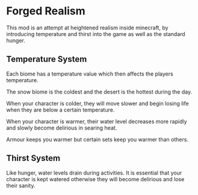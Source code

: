 # Forged Realism

This mod is an attempt at heightened realism inside minecraft, by introducing temperature and thirst into the game as well as the standard hunger.


## Temperature System

Each biome has a temperature value which then affects the players temperature.

The snow biome is the coldest and the desert is the hottest during the day.

When your character is colder, they will move slower and begin losing life when they are below a certain temperature.

When your character is warmer, their water level decreases more rapidly and slowly become delirious in searing heat.

Armour keeps you warmer but certain sets keep you warmer than others.


## Thirst System

Like hunger, water levels drain during activities. It is essential that your character is kept watered otherwise they will become delirious and lose their sanity.

